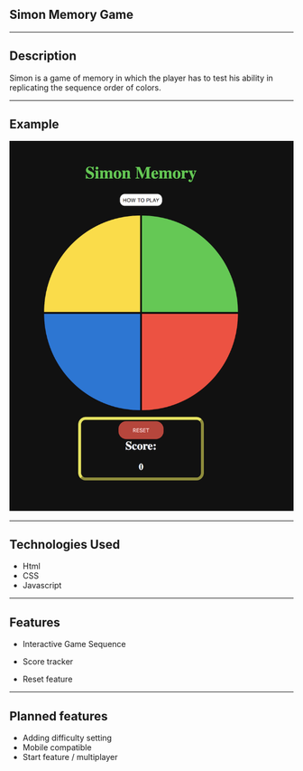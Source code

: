 ## Simon Memory Game

---

## Description

Simon is a game of memory in which the player has to test his ability in replicating the sequence order of colors.

---

## Example

![simon-screenshot](images/simon-game.png)

---

## Technologies Used

- Html
- CSS
- Javascript

---

## Features

- Interactive Game Sequence

- Score tracker

- Reset feature

---

## Planned features

- Adding difficulty setting
- Mobile compatible
- Start feature / multiplayer
